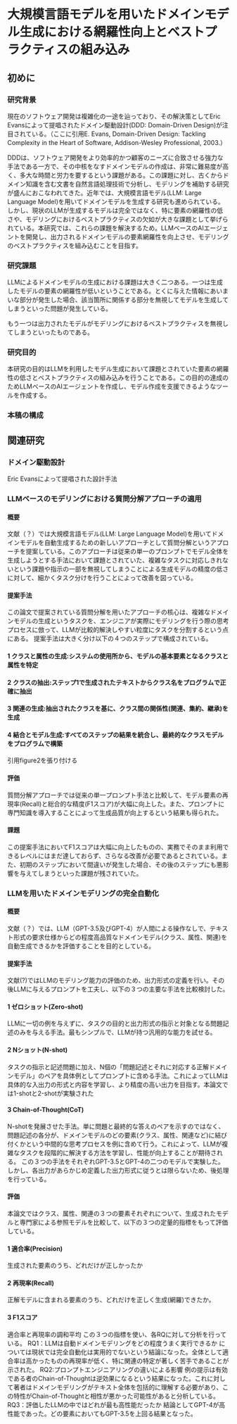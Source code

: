 # 大規模言語モデルを用いたドメインモデル生成における網羅性向上とベストプラクティスの組み込み

## 初めに
### 研究背景
現在のソフトウェア開発は複雑化の一途を辿っており、その解決策としてEric Evansによって提唱されたドメイン駆動設計(DDD: Domain-Driven Design)が注目されている。（ここに引用E. Evans, Domain-Driven Design: Tackling Complexity in the
Heart of Software, Addison-Wesley Professional, 2003.）

DDDは、ソフトウェア開発をより効率的かつ顧客のニーズに合致させる強力な手法である一方で、その中核をなすドメインモデルの作成は、非常に難易度が高く、多大な時間と労力を要するという課題がある。この課題に対し、古くからドメイン知識を含む文書を自然言語処理技術で分析し、モデリングを補助する研究が盛んにおこなわれてきた。近年では、大規模言語モデル(LLM: Large Language Model)を用いてドメインモデルを生成する研究も進められている。しかし、現状のLLMが生成するモデルは完全ではなく、特に要素の網羅性の低さや、モデリングにおけるベストプラクティスの欠如が大きな課題として挙げられている。本研究では、これらの課題を解決するため。LLMベースのAIエージェントを開発し、出力されるドメインモデルの要素網羅性を向上させ、モデリングのベストプラクティスを組み込むことを目指す。

### 研究課題
LLMによるドメインモデルの生成における課題は大きく二つある。一つは生成したモデルの要素の網羅性が低いということである。とくに与えた情報にあいまいな部分が発生した場合、該当箇所に関係する部分を無視してモデルを生成してしまうといった問題が発生している。

もう一つは出力されたモデルがモデリングにおけるベストプラクティスを無視してしまうといったものである。

### 研究目的
本研究の目的はLLMを利用したモデル生成において課題とされていた要素の網羅性の低さとベストプラクティスの組み込みを行うことである。この目的の達成のためLLMベースのAIエージェントを作成し、モデル作成を支援できるようなツールを作成する。

### 本稿の構成

## 関連研究
### ドメイン駆動設計
Eric Evansによって提唱された設計手法

### LLMベースのモデリングにおける質問分解アプローチの適用
#### 概要
文献（？）では大規模言語モデル(LLM: Large Language Model)を用いてドメインモデルを自動生成するための新しいアプローチとして質問分解というアプローチを提案している。このアプローチは従来の単一のプロンプトでモデル全体を生成しようとする手法において課題とされていた、複雑なタスクに対応しきれないという課題や指示の一部を無視してしまうことによる生成モデルの精度の低さに対して、細かくタスク分けを行うことによって改善を図っている。


#### 提案手法
この論文で提案されている質問分解を用いたアプローチの核心は、複雑なドメインモデルの生成というタスクを、エンジニアが実際にモデリングを行う際の思考プロセスに倣って、LLMが比較的解決しやすい粒度にタスクを分割するという点にある。
提案手法は大きく分け以下の４つのステップで構成されている。

#### 1 クラスと属性の生成:システムの使用所から、モデルの基本要素となるクラスと属性を特定
#### 2 クラスの抽出:ステップ1で生成されたテキストからクラス名をプログラムで正確に抽出
#### 3 関連の生成:抽出されたクラスを基に、クラス間の関係性(関連、集約、継承)を生成
#### 4 結合とモデル生成:すべてのステップの結果を統合し、最終的なクラスモデルをプログラムで構築

引用figure2を張り付ける

#### 評価
質問分解アプローチでは従来の単一プロンプト手法と比較して、モデル要素の再現率(Recall)と総合的な精度(F1スコア)が大幅に向上した。また、プロンプトに専門知識を導入することによって生成品質が向上するという結果も得られた。

#### 課題
この提案手法においてF1スコアは大幅に向上したものの、実務でそのまま利用できるレベルにはまだ達しておらず、さらなる改善が必要であるとされている。また、初期のステップにおいて間違いが発生した場合、その後のステップにも悪影響を与えてしまうといった課題が残されていた。



### LLMを用いたドメインモデリングの完全自動化
#### 概要
文献（？）では、LLM（GPT-3.5及びGPT-4）が人間による操作なしで、テキスト形式の要求仕様からどの程度高品質なドメインモデル(クラス、属性、関連)を自動生成できるかを評価することを目的としている。

#### 提案手法
文献(?)ではLLMのモデリング能力の評価のため、出力形式の定義を行い。その後LLMに与えるプロンプトを工夫し、以下の３つの主要な手法を比較検討した。
#### 1 ゼロショット(Zero-shot)
LLMに一切の例を与えずに、タスクの目的と出力形式の指示と対象となる問題記述のみを与える手法。最もシンプルで、LLMが持つ汎用的な能力を試せる。
#### 2 Nショット(N-shot)
タスクの指示と記述問題に加え、N個の「問題記述とそれに対応する正解ドメインモデル」のペアを具体例としてプロンプトに含める手法。これによってLLMは具体的な入出力の形式と内容を学習し、より精度の高い出力を目指す。本論文では1-shotと2-shotが実験された
#### 3 Chain-of-Thought(CoT)
N-shotを発展させた手法。単に問題と最終的な答えのペアを示すのではなく、問題記述の各分が、ドメインモデルのどの要素(クラス、属性、関連など)に結び付くかという中間的な思考プロセスを例に含めて行う。これによって、LLMが複雑なタスクを段階的に解決する方法を学習し、性能が向上することが期待される。
この３つの手法をそれぞれGPT-3.5とGPT-4の二つのモデルで実験した。しかし、各出力があらかじめ定義した出力形式に従うとは限らないため、後処理を行っている。

#### 評価
本論文ではクラス、属性、関連の３つの要素それぞれについて、生成されたモデルと専門家による参照モデルを比較して、以下の３つの定量的指標をもって評価している。
#### 1 適合率(Precision)
生成された要素のうち、どれだけが正しかったか
#### 2 再現率(Recall)
正解モデルに含まれる要素のうち、どれだけを正しく生成(網羅)できたか。
#### 3 F1スコア
適合率と再現率の調和平均
この３つの指標を使い、各RQに対して分析を行っている。
RQ1：LLMは自動ドメインモデリングをどの程度うまく実行できるか
については現状では完全自動化は実用的でないという結論になった。全体として適合率は高かったものの再現率が低く、特に関連の特定が著しく苦手であることが示された。
RQ2:プロンプトエンジニアリングの違いによる影響
例の提示は有効である者のChain-of-Thoughtは逆効果になるという結果になった。これに対して著者はドメインモデリングがテキスト全体を包括的に理解する必要があり、この特性がChain-of-Thoughtと相性が悪かった可能性があると分析している。
RQ3：評価したLLMの中ではどれが最も高性能だったか
結論としてGPT-4が高性能であった。どの要素においてもGPT-3.5を上回る結果となった。

